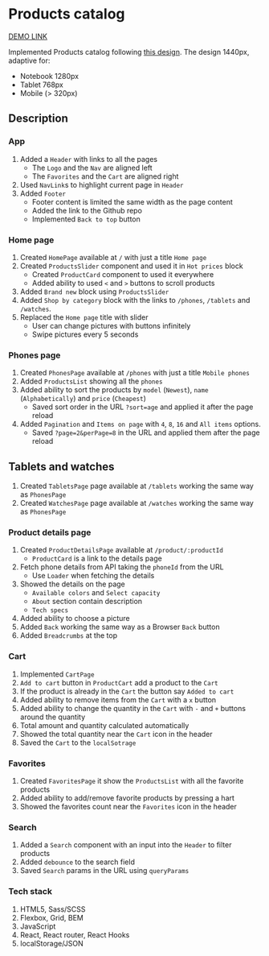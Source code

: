 # Products catalog
[DEMO LINK](https://kshvetsova.github.io/products_catalog/)

Implemented Products catalog following [this design](https://www.figma.com/file/uEetgWenSRxk9jgiym6Yzp/Phone-catalog-redesign?node-id=1%3A2).
The design 1440px, adaptive for: 
- Notebook 1280px
- Tablet 768px
- Mobile (> 320px)

## Description

### App
1. Added a `Header` with links to all the pages
    - The `Logo` and the `Nav` are aligned left
    - The `Favorites` and the `Cart` are aligned right
1. Used `NavLink`s to highlight current page in `Header`
1. Added `Footer`
    - Footer content is limited the same width as the page content
    - Added the link to the Github repo
    - Implemented `Back to top` button

### Home page
1. Created `HomePage` available at `/` with just a title `Home page`
1. Created `ProductsSlider` component and used it in `Hot prices` block
    - Created `ProductCard` component to used it everywhere
    - Added ability to used `<` and `>` buttons to scroll products
1. Added `Brand new` block using `ProductsSlider`
1. Added `Shop by category` block with the links to `/phones`, `/tablets` and `/watches`.
1. Replaced the `Home page` title with slider
    - User can change pictures with buttons infinitely
    - Swipe pictures every 5 seconds

### Phones page
1. Created `PhonesPage` available at `/phones` with just a title `Mobile phones`
1. Added `ProductsList` showing all the `phones`
1. Added ability to sort the products by `model` (`Newest`), `name` (`Alphabetically`) and `price` (`Cheapest`)
    - Saved sort order in the URL `?sort=age` and applied it after the page reload
1. Added `Pagination` and `Items on page` with `4`, `8`, `16` and `All items` options.
    - Saved `?page=2&perPage=8` in the URL and applied them after the page reload

## Tablets and watches
1. Created `TabletsPage` page available at `/tablets` working the same way as `PhonesPage`
1. Created `WatchesPage` page available at `/watches` working the same way as `PhonesPage`

### Product details page
1. Created `ProductDetailsPage` available at `/product/:productId`
    - `ProductCard` is a link to the details page
1. Fetch phone details from API taking the `phoneId` from the URL
    - Use `Loader` when fetching the details
1. Showed the details on the page
    - `Available colors` and `Select capacity`
    - `About` section contain description
    - `Tech specs`
1. Added ability to choose a picture
1. Added `Back` working the same way as a Browser `Back` button
1. Added `Breadcrumbs` at the top

### Cart
1. Implemented `CartPage`
1. `Add to cart` button in `ProductCart` add a product to the `Cart`
1. If the product is already in the `Cart` the button say `Added to cart`
1. Added ability to remove items from the `Cart` with a `x` button
1. Added ability to change the quantity in the `Cart` with `-` and `+` buttons around the quantity
1. Total amount and quantity calculated automatically
1. Showed the total quantity near the `Cart` icon in the header
1. Saved the `Cart` to the `localSotrage`

### Favorites
1. Created `FavoritesPage` it show the `ProductsList` with all the favorite products
1. Added ability to add/remove favorite products by pressing a hart
1. Showed the favorites count near the `Favorites` icon in the header

### Search
1. Added a `Search` component with an input into the `Header` to filter products
1. Added `debounce` to the search field
1. Saved `Search` params in the URL using `queryParams`

### Tech stack
1. HTML5, Sass/SCSS
1. Flexbox, Grid, BEM
1. JavaScript
1. React, React router, React Hooks
1. localStorage/JSON
